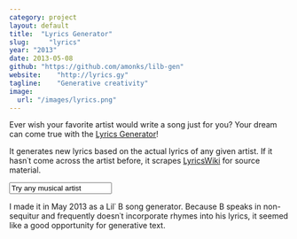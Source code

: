 ```yaml
---
category: project
layout: default
title:  "Lyrics Generator"
slug:     "lyrics"
year: "2013"
date: 2013-05-08
github: "https://github.com/amonks/lilb-gen"
website:    "http://lyrics.gy"
tagline:    "Generative creativity"
image:
  url: "/images/lyrics.png"
---
```

Ever wish your favorite artist would write a song just for you? Your dream can come true with the <a href="http://lyrics.gy">Lyrics Generator</a>!

It generates new lyrics based on the actual lyrics of any given artist. If it hasn&#8127;t come across the artist before, it scrapes <a href="http://lyrics.wikia.com/">LyricsWiki</a> for source material.

<form method="post" class="noprint" action="http://lyrics.gy/">
  <input type="text" name="artist" id="artist" value="Try any musical artist" onfocus="this.value=''" />
</form>

I made it in May 2013 as a Lil&#8127; B song generator. Because B speaks in non-sequitur and frequently doesn&#8127;t incorporate rhymes into his lyrics, it seemed like a good opportunity for generative text.
